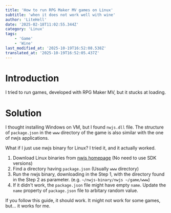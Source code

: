 ```yaml
---
title: 'How to run RPG Maker MV games on Linux'
subtitle: 'when it does not work well with wine'
author: 'LiteHell'
date: '2025-02-18T11:02:55.344Z'
category: 'Linux'
tags:
    - 'Game'
    - 'Wine'
last_modified_at: '2025-10-19T16:52:08.538Z'
translated_at: '2025-10-19T16:52:05.437Z'
---
```

# Introduction
I tried to run games, developed with RPG Maker MV, but it stucks at loading.

# Solution
I thought installing Windows on VM, but I found `nwjs.dll` file. The structure of `package.json` in the `www` directory of the game is also similar with the one of nwjs applications.

What if I just use nwjs binary for Linux? I tried it, and it actually worked.

1. Download Linux binaries from [nwjs homepage](https://nwjs.io/) (No need to use SDK versions)
1. Find a directory having `package.json` (Usually `www` directory)
1. Run the nwjs binary, downloading in the Step 1, with the directory found in the Step 2 as parameter. (e.g. `~/nwjs-binary/nwjs ~/game/www`)
1. If it didn't work, the `package.json` file might have empty `name`. Update the `name` property of `package.json` file to arbitary random value.

If you follow this guide, it should work. It might not work for some games, but... it works for me.